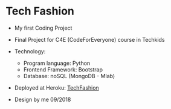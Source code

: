 # Tech Fashion

* My first Coding Project

* Final Project for C4E (CodeForEveryone) course in Techkids

* Technology:
    * Program language: Python
    * Frontend Framework: Bootstrap
    * Database: noSQL (MongoDB - Mlab)

* Deployed at Heroku: [TechFashion](https://techfashionn.herokuapp.com/)

* Design by me 09/2018
